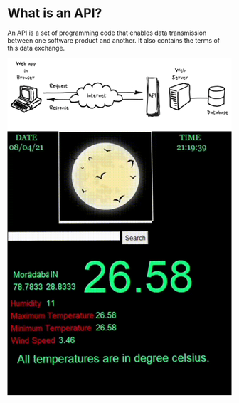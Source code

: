 # What is an API?
An API is a set of programming code that enables data transmission between one software product and another. It also contains the terms of this data exchange.  

<img src = "api diagram.png" />

<img src = "Project working.gif" />
